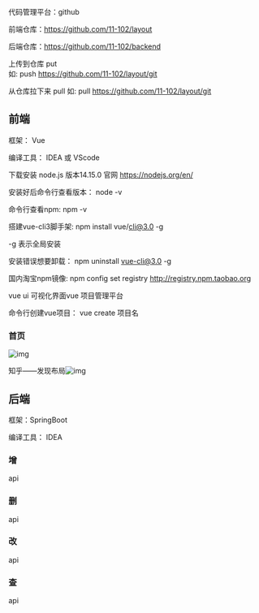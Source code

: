 代码管理平台：github  

前端仓库：https://github.com/11-102/layout

后端仓库：https://github.com/11-102/backend

上传到仓库 put  
如:  push  https://github.com/11-102/layout/git

从仓库拉下来 pull 
如:  pull  https://github.com/11-102/layout/git

## 前端

框架： Vue 

编译工具： IDEA  或 VScode

下载安装 node.js   版本14.15.0    官网 https://nodejs.org/en/

安装好后命令行查看版本：      node -v     

命令行查看npm:              npm  -v

搭建vue-cli3脚手架:     npm install vue/cli@3.0  -g 

-g 表示全局安装  

安装错误想要卸载：  npm uninstall vue-cli@3.0  -g 

国内淘宝npm镜像:   npm config set registry http://registry.npm.taobao.org

vue ui     可视化界面vue 项目管理平台

命令行创建vue项目：         vue  create  项目名

### 首页

![img](https://docimg5.docs.qq.com/image/BQnxphWMufiiS8Ff1QCV_A)

知乎——发现布局![img](https://docimg7.docs.qq.com/image/pS0n-XKKC2mTtN2digxCTw?w=1110&h=593)            

## 后端

框架：SpringBoot   

编译工具： IDEA  

### 增

api

### 删

api

### 改

api

### 查

api
